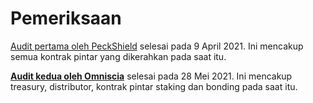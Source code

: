 # Pemeriksaan

[Audit pertama oleh PeckShield](https://github.com/peckshield/publications/blob/master/audit_reports/PeckShield-Audit-Report-OlympusDAO-v1.0.pdf) selesai pada 9 April 2021. Ini mencakup semua kontrak pintar yang dikerahkan pada saat itu.

 [**Audit kedua oleh Omniscia**](https://omniscia.io/olympusdao-algorithmic-currency-protocol) selesai pada 28 Mei 2021. Ini mencakup treasury, distributor, kontrak pintar staking dan bonding pada saat itu.

